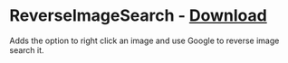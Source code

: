 # ReverseImageSearch - [Download](https://raw.githubusercontent.com/mwittrien/BetterDiscordAddons/master/Plugins/ReverseImageSearch/ReverseImageSearch.plugin.js)

Adds the option to right click an image and use Google to reverse image search it.
